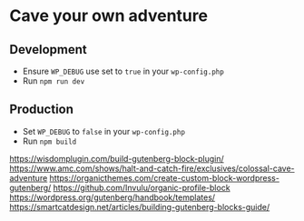# Cave your own adventure

## Development
 - Ensure `WP_DEBUG` use set to `true` in your `wp-config.php`
 - Run `npm run dev`  

## Production
  - Set `WP_DEBUG` to `false` in your `wp-config.php`
  - Run `npm build`

https://wisdomplugin.com/build-gutenberg-block-plugin/
https://www.amc.com/shows/halt-and-catch-fire/exclusives/colossal-cave-adventure
https://organicthemes.com/create-custom-block-wordpress-gutenberg/
https://github.com/Invulu/organic-profile-block
https://wordpress.org/gutenberg/handbook/templates/
https://smartcatdesign.net/articles/building-gutenberg-blocks-guide/
